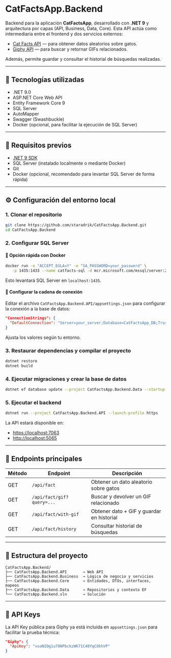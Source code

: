 # CatFactsApp.Backend

Backend para la aplicación **CatFactsApp**, desarrollado con **.NET 9** y arquitectura por capas (API, Business, Data, Core). Esta API actúa como intermediaria entre el frontend y dos servicios externos:

* [Cat Facts API](https://catfact.ninja) — para obtener datos aleatorios sobre gatos.
* [Giphy API](https://developers.giphy.com/) — para buscar y retornar GIFs relacionados.

Además, permite guardar y consultar el historial de búsquedas realizadas.

---

## 🧰 Tecnologías utilizadas

* .NET 9.0
* ASP.NET Core Web API
* Entity Framework Core 9
* SQL Server
* AutoMapper
* Swagger (Swashbuckle)
* Docker (opcional, para facilitar la ejecución de SQL Server)

---

## 🚀 Requisitos previos

* [.NET 9 SDK](https://dotnet.microsoft.com/en-us/download/dotnet/9.0)
* SQL Server (instalado localmente o mediante Docker)
* Git
* Docker (opcional, recomendado para levantar SQL Server de forma rápida)

---

## ⚙️ Configuración del entorno local

### 1. Clonar el repositorio

```bash
git clone https://github.com/staradrik/CatFactsApp.Backend.git
cd CatFactsApp.Backend
```

### 2. Configurar SQL Server

#### 🐳 Opción rápida con Docker

```bash
docker run -e "ACCEPT_EULA=Y" -e "SA_PASSWORD=your_password" \
   -p 1435:1433 --name catfacts-sql -d mcr.microsoft.com/mssql/server:2022-latest
```

Esto levantará SQL Server en `localhost:1435`.

#### 🔧 Configurar la cadena de conexión

Editar el archivo `CatFactsApp.Backend.API/appsettings.json` para configurar la conexión a la base de datos:

```json
"ConnectionStrings": {
  "DefaultConnection": "Server=your_server;Database=CatFactsApp_DB;TrustServerCertificate=True;User Id=your_user;Password=your_password;"
}
```

Ajusta los valores según tu entorno.

### 3. Restaurar dependencias y compilar el proyecto

```bash
dotnet restore
dotnet build
```

### 4. Ejecutar migraciones y crear la base de datos

```bash
dotnet ef database update --project CatFactsApp.Backend.Data --startup-project CatFactsApp.Backend.API
```

### 5. Ejecutar el backend

```bash
dotnet run --project CatFactsApp.Backend.API --launch-profile https
```

La API estará disponible en:

* [https://localhost:7063](https://localhost:7063)
* [http://localhost:5065](http://localhost:5065)

---

## 📡 Endpoints principales

| Método | Endpoint                  | Descripción                               |
| ------ | ------------------------- | ----------------------------------------- |
| GET    | `/api/fact`               | Obtener un dato aleatorio sobre gatos     |
| GET    | `/api/fact/gif?query=...` | Buscar y devolver un GIF relacionado      |
| GET    | `/api/fact/with-gif`      | Obtener dato + GIF y guardar en historial |
| GET    | `/api/fact/history`       | Consultar historial de búsquedas          |

---

## 📁 Estructura del proyecto

```
CatFactsApp.Backend/
├── CatFactsApp.Backend.API       → Web API
├── CatFactsApp.Backend.Business  → Lógica de negocio y servicios
├── CatFactsApp.Backend.Core      → Entidades, DTOs, interfaces, mapeos
├── CatFactsApp.Backend.Data      → Repositorios y contexto EF
└── CatFactsApp.Backend.sln       → Solución
```

---

## 🔐 API Keys

La API Key pública para Giphy ya está incluida en `appsettings.json` para facilitar la prueba técnica:

```json
"Giphy": {
  "ApiKey": "voaNIOg1u7ONPbckzWK71C48YqCOkhVP"
}
```

